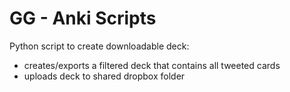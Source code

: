 # GG - Anki Scripts

Python script to create downloadable deck:
- creates/exports a filtered deck that contains all tweeted cards
- uploads deck to shared dropbox folder
